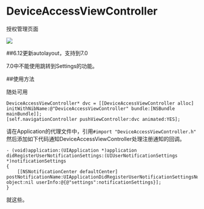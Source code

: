 # DeviceAccessViewController


授权管理页面

![](https://raw.githubusercontent.com/zsy78191/DeviceAccessViewController/master/IMG_1620.PNG)

##6.12更新autolayout，支持到7.0

7.0中不能使用跳转到Settings的功能。

##使用方法

随处可用

```
DeviceAccessViewController* dvc = [[DeviceAccessViewController alloc] initWithNibName:@"DeviceAccessViewController" bundle:[NSBundle mainBundle]];
[self.navigationController pushViewController:dvc animated:YES];
```

请在Application的代理文件中，引用`#import "DeviceAccessViewController.h"`
然后添加如下代码通知DeviceAccessViewController处理注册通知的回调。

```
- (void)application:(UIApplication *)application didRegisterUserNotificationSettings:(UIUserNotificationSettings *)notificationSettings
{
    [[NSNotificationCenter defaultCenter] postNotificationName:UIApplicationDidRegisterUserNotificationSettingsNotification object:nil userInfo:@{@"settings":notificationSettings}];
}
```

就这些。


